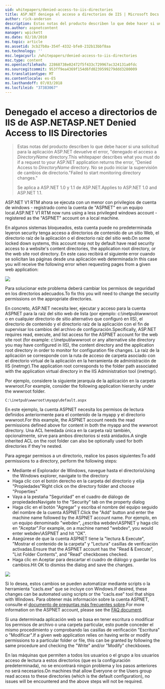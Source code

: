 ```yaml
---
uid: whitepapers/denied-access-to-iis-directories
title: ASP.NET deniega el acceso a directorios de IIS | Microsoft Docs
author: rick-anderson
description: Estas notas del producto describen lo que debe hacer si una solicitud para la aplicación ASP.NET devuelve el error "acceso denegado al directorio DirectoryName. No se pudo s...
ms.author: aspnetcontent
manager: wpickett
ms.date: 02/10/2010
ms.topic: article
ms.assetid: 3cb27b8a-354f-4332-bfe0-232b13bbf8aa
ms.technology: ''
msc.legacyurl: /whitepapers/denied-access-to-iis-directories
msc.type: content
ms.openlocfilehash: 22868738e02472f5f433c729967ac324131a0fdc
ms.sourcegitcommit: 953ff9ea4369f154d6fd0239599279ddd3280009
ms.translationtype: MT
ms.contentlocale: es-ES
ms.lasthandoff: 07/03/2018
ms.locfileid: "37383067"
---
```

<a name="aspnet-denied-access-to-iis-directories"></a><span data-ttu-id="6b2bf-104">Denegado el acceso a directorios de IIS de ASP.NET</span><span class="sxs-lookup"><span data-stu-id="6b2bf-104">ASP.NET Denied Access to IIS Directories</span></span>
====================
> <span data-ttu-id="6b2bf-105">Estas notas del producto describen lo que debe hacer si una solicitud para la aplicación ASP.NET devuelve el error, "denegado el acceso a *DirectoryName* directory.</span><span class="sxs-lookup"><span data-stu-id="6b2bf-105">This whitepaper describes what you must do if a request to your ASP.NET application returns the error, "Denied Access to *DirectoryName* directory.</span></span> <span data-ttu-id="6b2bf-106">No se pudo iniciar la supervisión de cambios de directorio."</span><span class="sxs-lookup"><span data-stu-id="6b2bf-106">Failed to start monitoring directory changes."</span></span>
> 
> <span data-ttu-id="6b2bf-107">Se aplica a ASP.NET 1.0 y 1.1 de ASP.NET.</span><span class="sxs-lookup"><span data-stu-id="6b2bf-107">Applies to ASP.NET 1.0 and ASP.NET 1.1.</span></span>


<span data-ttu-id="6b2bf-108">ASP.NET V1 RTM ahora se ejecuta con un menor con privilegios de cuenta de windows - registrado como la cuenta de "ASPNET" en un equipo local.</span><span class="sxs-lookup"><span data-stu-id="6b2bf-108">ASP.NET V1 RTM now runs using a less privileged windows account - registered as the "ASPNET" account on a local machine.</span></span>

<span data-ttu-id="6b2bf-109">En algunos sistemas bloqueados, esta cuenta puede no predeterminada leyeron security tenga acceso a directorios de contenido de un sitio Web, el directorio raíz de la aplicación o el directorio raíz del sitio web.</span><span class="sxs-lookup"><span data-stu-id="6b2bf-109">On some locked down systems, this account may not by default have read security access to a website's content directories, the application root directory, or the web site root directory.</span></span> <span data-ttu-id="6b2bf-110">En este caso recibirá el siguiente error cuando se solicitan las páginas desde una aplicación web determinada:</span><span class="sxs-lookup"><span data-stu-id="6b2bf-110">In this case you will receive the following error when requesting pages from a given web application:</span></span>

![](denied-access-to-iis-directories/_static/image1.jpg)

<span data-ttu-id="6b2bf-111">Para solucionar este problema deberá cambiar los permisos de seguridad en los directorios adecuados.</span><span class="sxs-lookup"><span data-stu-id="6b2bf-111">To fix this you will need to change the security permissions on the appropriate directories.</span></span>

<span data-ttu-id="6b2bf-112">En concreto, ASP.NET necesita leer, ejecutar y acceso para la cuenta ASPNET para la raíz del sitio web de lista (por ejemplo: c:\inetpub\wwwroot o en cualquier directorio de sitio alternativo que configuró en IIS), el directorio de contenido y el directorio raíz de la aplicación con el fin de supervisar los cambios del archivo de configuración.</span><span class="sxs-lookup"><span data-stu-id="6b2bf-112">Specifically, ASP.NET requires read, execute, and list access for the ASPNET account for the web site root (for example: c:\inetpub\wwwroot or any alternative site directory you may have configured in IIS), the content directory and the application root directory in order to monitor for configuration file changes.</span></span> <span data-ttu-id="6b2bf-113">La raíz de la aplicación se corresponde con la ruta de acceso de carpeta asociado con el directorio virtual de la aplicación en la herramienta de administración de IIS (inetmgr).</span><span class="sxs-lookup"><span data-stu-id="6b2bf-113">The application root corresponds to the folder path associated with the application virtual directory in the IIS Administration tool (inetmgr).</span></span>

<span data-ttu-id="6b2bf-114">Por ejemplo, considere la siguiente jerarquía de la aplicación en la carpeta wwwroot.</span><span class="sxs-lookup"><span data-stu-id="6b2bf-114">For example, consider the following application hierarchy under the wwwroot folder.</span></span>

`C:\inetpub\wwwroot\myapp\default.aspx`

<span data-ttu-id="6b2bf-115">En este ejemplo, la cuenta ASPNET necesita los permisos de lectura definidos anteriormente para el contenido de la myapp y el directorio wwwroot.</span><span class="sxs-lookup"><span data-stu-id="6b2bf-115">For this example, the ASPNET account needs the read permissions defined above for content in both the myapp and the wwwroot directory.</span></span> <span data-ttu-id="6b2bf-116">Una ACL heredada única en la carpeta raíz también, opcionalmente, sirve para ambos directorios si está anidados.</span><span class="sxs-lookup"><span data-stu-id="6b2bf-116">A single inherited ACL on the root folder can also be optionally used for both directories if they're nested.</span></span>

<span data-ttu-id="6b2bf-117">Para agregar permisos a un directorio, realice los pasos siguientes:</span><span class="sxs-lookup"><span data-stu-id="6b2bf-117">To add permissions to a directory, perform the following steps:</span></span>

- <span data-ttu-id="6b2bf-118">Mediante el Explorador de Windows, navegue hasta el directorio</span><span class="sxs-lookup"><span data-stu-id="6b2bf-118">Using the Windows explorer, navigate to the directory</span></span>
- <span data-ttu-id="6b2bf-119">Haga clic con el botón derecho en la carpeta del directorio y elija "Propiedades"</span><span class="sxs-lookup"><span data-stu-id="6b2bf-119">Right click on the directory folder and choose "Properties"</span></span>
- <span data-ttu-id="6b2bf-120">Vaya a la pestaña "Seguridad" en el cuadro de diálogo de propiedades</span><span class="sxs-lookup"><span data-stu-id="6b2bf-120">Navigate to the "Security" tab on the property dialog</span></span>
- <span data-ttu-id="6b2bf-121">Haga clic en el botón "Agregar" y escriba el nombre del equipo seguido del nombre de la cuenta ASPNET.</span><span class="sxs-lookup"><span data-stu-id="6b2bf-121">Click the "Add" button and enter the machine name followed by the ASPNET account name.</span></span> <span data-ttu-id="6b2bf-122">Por ejemplo, en un equipo denominado "webdev", ¿escriba webdev\ASPNET y haga clic en "Aceptar".</span><span class="sxs-lookup"><span data-stu-id="6b2bf-122">For example, on a machine named "webdev", you would enter webdev\ASPNET and hit "OK".</span></span>
- <span data-ttu-id="6b2bf-123">Asegúrese de que la cuenta ASPNET tiene la "lectura &amp; Execute", "Mostrar el contenido de la carpeta" y "Lectura" casillas de verificación activadas.</span><span class="sxs-lookup"><span data-stu-id="6b2bf-123">Ensure that the ASPNET account has the "Read &amp; Execute", "List Folder Contents", and "Read" checkboxes checked.</span></span>
- <span data-ttu-id="6b2bf-124">Haga clic en Aceptar para descartar el cuadro de diálogo y guardar los cambios.</span><span class="sxs-lookup"><span data-stu-id="6b2bf-124">Hit OK to dismiss the dialog and save the changes.</span></span>

![](denied-access-to-iis-directories/_static/image2.jpg)

<span data-ttu-id="6b2bf-125">Si lo desea, estos cambios se pueden automatizar mediante scripts o la herramienta "cacls.exe" que se incluye con Windows.</span><span class="sxs-lookup"><span data-stu-id="6b2bf-125">If desired, these changes can be automated using scripts or the "cacls.exe" tool that ships with Windows.</span></span> <span data-ttu-id="6b2bf-126">Para obtener más información sobre la cuenta ASPNET, consulte el [documento de preguntas más frecuentes sobre](https://go.microsoft.com/fwlink/?LinkId=5828).</span><span class="sxs-lookup"><span data-stu-id="6b2bf-126">For more information on the ASPNET account, please see the [FAQ document](https://go.microsoft.com/fwlink/?LinkId=5828).</span></span>

<span data-ttu-id="6b2bf-127">Si una determinada aplicación web se basa en tener escritura o modificar los permisos de archivo o una carpeta particular, esto puede conceder el mismo procedimiento y comprobando las casillas de verificación "Escritura" o "Modificar".</span><span class="sxs-lookup"><span data-stu-id="6b2bf-127">If a given web application relies on having write or modify permissions to a particular folder or file, this can be granted by following the same procedure and checking the "Write" and/or "Modify" checkboxes.</span></span>

<span data-ttu-id="6b2bf-128">En las máquinas que permiten a todos los usuarios o el grupo a los usuarios acceso de lectura a estos directorios (que es la configuración predeterminada), no se encontrará ningún problema y los pasos anteriores no será necesarios.</span><span class="sxs-lookup"><span data-stu-id="6b2bf-128">On machines that allow Everyone or the Users group read access to these directories (which is the default configuration), no issues will be encountered and the above steps will not be required.</span></span>
